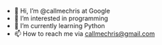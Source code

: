 - 👋 Hi, I’m @callmechris at Google
- 👀 I’m interested in programming
- 🌱 I’m currently learning Python
- 📫 How to reach me via callmechris@gmail.com

<!---
callmechris/callmechris is a ✨ special ✨ repository because its `README.md` (this file) appears on your GitHub profile.
You can click the Preview link to take a look at your changes.
--->
